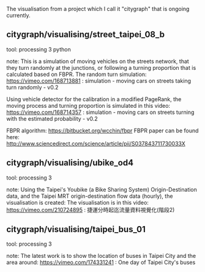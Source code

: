 The visualisation from a project which I call it "citygraph" that is ongoing currently. 

## citygraph/visualising/street_taipei_08_b
tool:
processing 3
python

note:
This is a simulation of moving vehicles on the streets network, that they turn randomly at the junctions, or following a turning proportion that is calculated based on FBPR.
The random turn simulation:
https://vimeo.com/168713881 : simulation - moving cars on streets taking turn randomly - v0.2

Using vehicle detector for the calibration in a modified PageRank, the moving process and turning proportion is simulated in this video:   
https://vimeo.com/168714357 : simulation - moving cars on streets turning with the estimated probability - v0.2

FBPR algorithm: https://bitbucket.org/wcchin/fbpr
FBPR paper can be found here: http://www.sciencedirect.com/science/article/pii/S037843711730033X


## citygraph/visualising/ubike_od4
tool:
processing 3

note:
Using the Taipei's Youbike (a Bike Sharing System) Origin-Destination data, and the Taipei MRT origin-destination flow data (hourly), the visualisation is created:
The visualisation is in this video:
https://vimeo.com/210724895 : 捷運分時起迄流量資料視覺化(階段2)


## citygraph/visualising/taipei_bus_01
tool:
processing 3

note:
The latest work is to show the location of buses in Taipei City and the area around:
https://vimeo.com/174331241 : One day of Taipei City's buses
